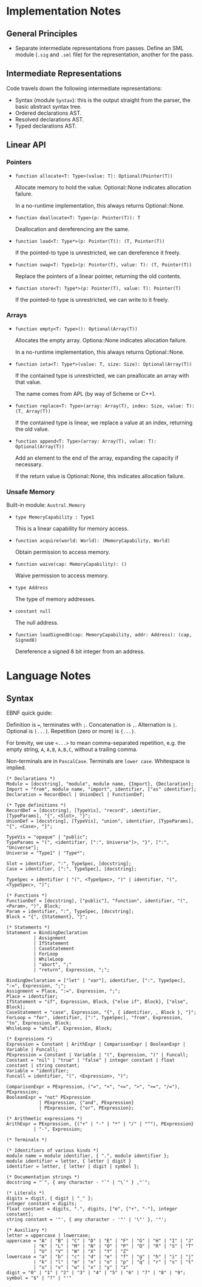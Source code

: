 # Implementation Notes

## General Principles

- Separate intermediate representations from passes. Define an SML module
  (`.sig` and `.sml` file) for the representation, another for the pass.

## Intermediate Representations

Code travels down the following intermediate representations:

- Syntax (module `Syntax`): this is the output straight from the parser, the basic abstract
  syntax tree.
- Ordered declarations AST.
- Resolved declarations AST.
- Typed declarations AST.

## Linear API

### Pointers

- `function allocate<T: Type>(value: T): Optional(Pointer(T))`

  Allocate memory to hold the value. Optional::None indicates allocation failure.

  In a no-runtime implementation, this always returns Optional::None.

- `function deallocate<T: Type>(p: Pointer(T)): T`

  Deallocation and dereferencing are the same.

- `function load<T: Type*>(p: Pointer(T)): (T, Pointer(T))`

  If the pointed-to type is unrestricted, we can dereference it freely.

- `function swap<T: Type1>(p: Pointer(T), value: T): (T, Pointer(T))`

  Replace the pointers of a linear pointer, returning the old contents.

- `function store<T: Type*>(p: Pointer(T), value: T): Pointer(T)`

  If the pointed-to type is unrestricted, we can write to it freely.

### Arrays

- `function empty<T: Type>(): Optional(Array(T))`

  Allocates the empty array. Optiona::None indicates allocation failure.

  In a no-runtime implementation, this always returns Optional::None.

- `function iota<T: Type*>(value: T, size: Size): Optional(Array(T))`

  If the contained type is unrestricted, we can preallocate an array with that value.

  The name comes from APL (by way of Scheme or C++).

- `function replace<T: Type>(array: Array(T), index: Size, value: T): (T, Array(T))`

  If the contained type is linear, we replace a value at an index, returning the old value.

- `function append<T: Type>(array: Array(T), value: T): Optional(Array(T))`

  Add an element to the end of the array, expanding the capacity if necessary.

  If the return value is Optional::None, this indicates allocation failure.

### Unsafe Memory

Built-in module: `Austral.Memory`

- `type MemoryCapability : Type1`

  This is a linear capability for memory access.

- `function acquire(world: World): (MemoryCapability, World)`

  Obtain permission to access memory.

- `function waive(cap: MemoryCapability): ()`

  Waive permission to access memory.

- `type Address`

  The type of memory addresses.

- `constant null`

  The null address.

- `function loadSigned8(cap: MemoryCapability, addr: Address): (cap, Signed8)`

  Dereference a signed 8 bit integer from an address.

# Language Notes

## Syntax

EBNF quick guide:

Definition is `=`, terminates with `;`. Concatenation is `,`. Alternation is
`|`. Optional is `[...]`. Repetition (zero or more) is `{...}`.

For brevity, we use `<...>` to mean comma-separated repetition, e.g. the empty
string, `A`, `A,B`, `A,B,C`, without a trailing comma.

Non-terminals are in `PascalCase`. Terminals are `lower case`. Whitespace is
implied.

```
(* Declarations *)
Module = [docstring], "module", module name, {Import}, {Declaration};
Import = "from", module name, "import", identifier, ["as" identifier];
Declaration = RecordDecl | UnionDecl | FunctionDef;

(* Type definitions *)
RecordDef = [docstring], [TypeVis], "record", identifier, [TypeParams], "{", <Slot>, "}";
UnionDef = [docstring], [TypeVis], "union", identifier, [TypeParams], "{", <Case>, "}";

TypeVis = "opaque" | "public";
TypeParams = "(", <identifier, [":", Universe"]>, "}", [":", "Universe"];
Universe = "Type1" | "Type*";

Slot = identifier, ":", TypeSpec, [docstring];
Case = identifier, [":", TypeSpec], [docstring];

TypeSpec = identifier | "(", <TypeSpec>, ")" | identifier, "(", <TypeSpec>, ")";

(* Functions *)
FunctionDef = [docstring], ["public"], "function", identifier, "(", <Param>, ")", Block;
Param = identifier, ":", TypeSpec, [docstring];
Block = "{", {Statement}, "}";

(* Statements *)
Statement = BindingDeclaration
          | Assignment
          | IfStatement
          | CaseStatement
          | ForLoop
          | WhileLoop
          | "abort", ";"
          | "return", Expression, ";";

BindingDeclaration = ["let" | "var"], identifier, [":", TypeSpec], ":=", Expression, ";";
Assignment = Place, ":=", Expression, ";";
Place = identifier;
IfStatement = "if", Expression, Block, {"else if", Block}, ["else", Block];
CaseStatement = "case", Expression, "{", { identifier, , Block }, "}";
ForLoop = "for", identifier, [":", TypeSpec], "from", Expression, "to", Expression, Block;
WhileLoop = "while", Expression, Block;

(* Expressions *)
Expression = Constant | ArithExpr | ComparisonExpr | BooleanExpr | Variable | Funcall;
PExpression = Constant | Variable | "(", Expression, ")" | Funcall;
Constant = "nil" | "true" | "false" | integer constant | float constant | string constant;
Variable = "identifier;
Funcall = identifier, "(", <Expression>, ")";

ComparisonExpr = PExpression, ("=", "<", "<=", ">", ">=", "/="), PExpression;
BooleanExpr = "not" PExpression
            | PExpression, {"and", PExpression}
            | PExpression, {"or", PExpression};

(* Arithmetic expressions *)
ArithExpr = PExpression, {("+" | "-" | "*" | "/" | "^"), PExpression}
          | "-", Expression;

(* Terminals *)

(* Identifiers of various kinds *)
module name = module identifier, { ".", module identifier };
module identifier = letter, { letter | digit }
identifier = letter, { letter | digit | symbol };

(* Documentation strings *)
docstring = "`", { any character - "`" | "\`" } ,"`";

(* Literals *)
digits = digit, { digit | "_" };
integer constant = digits;
float constant = digits, ".", digits, ["e", ["+", "-"], integer constant];
string constant = '"', { any character - '"' | '\"' }, '"';

(* Auxiliary *)
letter = uppercase | lowercase;
uppercase = "A" | "B" | "C" | "D" | "E" | "F" | "G" | "H" | "I" | "J"
          | "K" | "L" | "M" | "N" | "O" | "P" | "Q" | "R" | "S" | "T"
          | "U" | "V" | "W" | "X" | "Y" | "Z"
lowercase = "a" | "b" | "c" | "d" | "e" | "f" | "g" | "h" | "i" | "j"
          | "k" | "l" | "m" | "n" | "o" | "p" | "q" | "r" | "s" | "t"
          | "u" | "v" | "w" | "x" | "y" | "z"
digit = "0" | "1" | "2" | "3" | "4" | "5" | "6" | "7" | "8" | "9";
symbol = "$" | "?" | "'"
```
